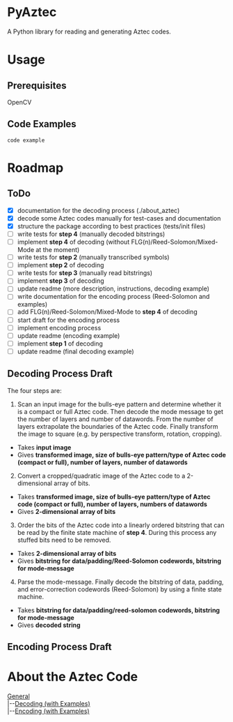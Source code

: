 # PyAztec
A Python library for reading and generating Aztec codes.

# Usage
## Prerequisites

OpenCV

## Code Examples

```
code example
```

# Roadmap
## ToDo

- [X] documentation for the decoding process (./about_aztec)
- [X] decode some Aztec codes manually for test-cases and documentation
- [X] structure the package according to best practices (tests/init files)
- [ ] write tests for **step 4** (manually decoded bitstrings)
- [ ] implement **step 4** of decoding (without FLG(n)/Reed-Solomon/Mixed-Mode at the moment)
- [ ] write tests for **step 2** (manually transcribed symbols)
- [ ] implement **step 2** of decoding
- [ ] write tests for **step 3** (manually read bitstrings)
- [ ] implement **step 3** of decoding
- [ ] update readme (more description, instructions, decoding example)
- [ ] write documentation for the encoding process (Reed-Solomon and examples)
- [ ] add FLG(n)/Reed-Solomon/Mixed-Mode to **step 4** of decoding
- [ ] start draft for the encoding process
- [ ] implement encoding process
- [ ] update readme (encoding example)
- [ ] implement **step 1** of decoding
- [ ] update readme (final decoding example)

## Decoding Process Draft
The four steps are:

1. Scan an input image for the bulls-eye pattern and determine whether it is a compact or full Aztec code. Then decode the mode message to get the number of layers and number of datawords. From the number of layers extrapolate the boundaries of the Aztec code. Finally transform the image to square (e.g. by perspective transform, rotation, cropping).
  * Takes **input image**
  * Gives **transformed image, size of bulls-eye pattern/type of Aztec code (compact or full), number of layers, number of datawords**
2. Convert a cropped/quadratic image of the Aztec code to a 2-dimensional array of bits.
  * Takes **transformed image, size of bulls-eye pattern/type of Aztec code (compact or full), number of layers, numbers of datawords**
  * Gives **2-dimensional array of bits**
3. Order the bits of the Aztec code into a linearly ordered bitstring that can be read by the finite state machine of **step 4**. During this process any stuffed bits need to be removed.
  * Takes **2-dimensional array of bits**
  * Gives **bitstring for data/padding/Reed-Solomon codewords, bitstring for mode-message**
4. Parse the mode-message. Finally decode the bitstring of data, padding, and error-correction codewords (Reed-Solomon) by using a finite state machine.
  * Takes **bitstring for data/padding/reed-solomon codewords, bitstring for mode-message**
  * Gives **decoded string**

## Encoding Process Draft

# About the Aztec Code
[General](./about_aztec/general.md)  
|--[Decoding (with Examples)](./about_aztec/decoding.md)  
|--[Encoding (with Examples)](./about_aztec/encoding.md)  
